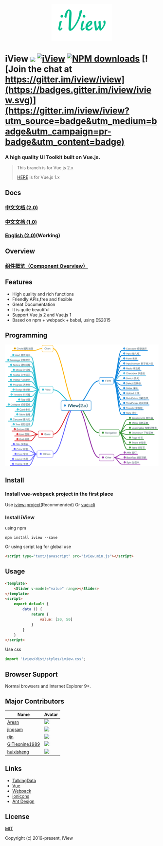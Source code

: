 <p align="center">
    <a href="https://www.iviewui.com">
        <img width="200" src="https://raw.githubusercontent.com/iview/iview/master/assets/logo.png">
    </a>
</p>

# iView  [![](https://img.shields.io/travis/iview/iview.svg?style=flat-square)](https://travis-ci.org/iview/iview) [![iView](https://img.shields.io/npm/v/iview.svg?style=flat-square)](https://www.npmjs.org/package/iview) [![NPM downloads](http://img.shields.io/npm/dm/iview.svg?style=flat-square)](https://npmjs.org/package/iview) [![Join the chat at https://gitter.im/iview/iview](https://badges.gitter.im/iview/iview.svg)](https://gitter.im/iview/iview?utm_source=badge&utm_medium=badge&utm_campaign=pr-badge&utm_content=badge)

### A high quality  UI Toolkit built on Vue.js.

> This branch is for Vue.js 2.x
>
> [HERE](https://github.com/iview/iview/tree/master) is for Vue.js 1.x

## Docs

### [中文文档 (2.0)](https://www.iviewui.com)
### [中文文档 (1.0)](http://v1.iviewui.com)
### [English (2.0)](https://www.iviewui.com)(Working)

## Overview

### [组件概览（Component Overview）](https://www.iviewui.com/overview)

## Features

- High quality and rich functions
- Friendly APIs,free and flexible
- Great Documentation
- It is quite beautiful
- Support Vue.js 2 and Vue.js 1
- Based on npm + webpack + babel, using ES2015

## Programming
![iView](https://raw.githubusercontent.com/iview/iview/2.0/assets/iview2.png)

## Install

### Install vue-webpack project in the first place

Use [iview-project](https://github.com/iview/iview-project)(Recommended) Or [vue-cli](https://github.com/vuejs/vue-cli)

### Install iView

using npm
```
npm install iview --save
```
Or using script tag for global use
```html
<script type="text/javascript" src="iview.min.js"></script>
```

## Usage

```html
<template>
    <Slider v-model="value" range></Slider>
</template>
<script>
    export default {
        data () {
            return {
                value: [20, 50]
            }
        }
    }
</script>
```
Use css
```js
import 'iview/dist/styles/iview.css';
```

## Browser Support

Normal browsers and Internet Explorer 9+.

## Major Contributors
|Name   |Avatar   |
|---|---|
|  [Aresn](https://github.com/icarusion) |  ![](https://avatars3.githubusercontent.com/u/5370542?v=3&s=60)  |
|  [jingsam](https://github.com/jingsam) |  ![](https://avatars3.githubusercontent.com/u/1522494?v=3&s=60)  |  
|  [rijn](https://github.com/rijn)       |  ![](https://avatars2.githubusercontent.com/u/6976367?v=3&s=60)  |
|  [GITleonine1989](https://github.com/GITleonine1989) |  ![](https://avatars1.githubusercontent.com/u/7582490?v=3&s=60)  |
|  [huixisheng](https://github.com/huixisheng) |  ![](https://avatars1.githubusercontent.com/u/1518967?v=3&s=60)  |


## Links

- [TalkingData](https://github.com/TalkingData)
- [Vue](https://github.com/vuejs/vue)
- [Webpack](https://github.com/webpack/webpack)
- [ionicons](https://github.com/driftyco/ionicons)
- [Ant Design](https://github.com/ant-design/ant-design)

## License
[MIT](http://opensource.org/licenses/MIT)

Copyright (c) 2016-present, iView